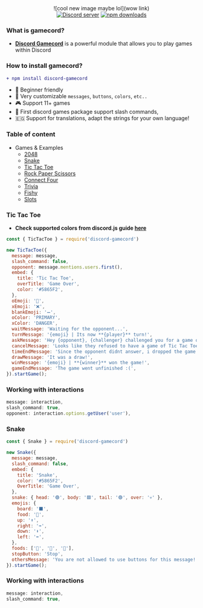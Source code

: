 <div align="center">
![cool new image maybe lol](wow link)
</br>
<a href="https://discord.gg/invite/GaczkwfgV9"><img src="https://img.shields.io/discord/800631529351938089?style=for-the-badge&color=5865F2&logo=discord&logoColor=white&label=Aniket" alt="Discord server" /></a>
    <a href="https://www.npmjs.com/package/discord-gamecord"><img src="https://img.shields.io/npm/dt/discord-gamecord.svg?maxAge=3600&color=CC3534&style=for-the-badge&logo=npm" alt="npm downloads" /></a>
</div>

### What is gamecord?
- [**Discord Gamecord**](https://discord.gg/invite/GaczkwfgV9) is a powerful module that allows you to play games within Discord

### How to install gamecord?
```diff
+ npm install discord-gamecord
````

- 🤩 Beginner friendly
- 🎨 Very customizable `messages`, `buttons`, `colors`, `etc..`
- 🎮 Support 11+ games
- 📎 First discord games package support slash commands,
- 🇪🇬 Support for translations, adapt the strings for your own language!

### Table of content
- Games & Examples
  - [2048](#2048)
  - [Snake](#snake)
  - [Tic Tac Toe](#tic-tac-toe)
  - [Rock Paper Scissors](#rockpaperscissors-)
  - [Connect Four](#connectfour-)
  - [Trivia](#trivia-)
  - [Fishy](#fishy-)
  - [Slots](#slots)


### Tic Tac Toe
- **Check supported colors from discord.js guide [here](https://discordjs.guide/interactions/buttons.html#button-styles)**
```js
const { TicTacToe } = require('discord-gamecord')

new TicTacToe({
  message: message,
  slash_command: false,
  opponent: message.mentions.users.first(),
  embed: {
    title: 'Tic Tac Toe',
    overTitle: 'Game Over',
    color: '#5865F2',
  },
  oEmoji: '🔵',
  xEmoji: '❌',
  blankEmoji: '➖',
  oColor: 'PRIMARY',
  xColor: 'DANGER',
  waitMessage: 'Waiting for the opponent...',
  turnMessage: '{emoji} | Its now **{player}** turn!',
  askMessage: 'Hey {opponent}, {challenger} challenged you for a game of Tic Tac Toe!',
  cancelMessage: 'Looks like they refused to have a game of Tic Tac Toe. \:(',
  timeEndMessage: 'Since the opponent didnt answer, i dropped the game!',
  drawMessage: 'It was a draw!',
  winMessage: '{emoji} | **{winner}** won the game!',
  gameEndMessage: 'The game went unfinished :(',
}).startGame();
```
 
### Working with interactions
```js
message: interaction,
slash_command: true,
opponent: interaction.options.getUser('user'),
```

### Snake
```js
const { Snake } = require('discord-gamecord')

new Snake({
  message: message,
  slash_command: false,
  embed: {
    title: 'Snake',
    color: '#5865F2',
    OverTitle: 'Game Over',
  },
  snake: { head: '🟢', body: '🟩', tail: '🟢', over: '💀' },
  emojis: {
    board: '⬛', 
    food: '🍎',
    up: '⬆️', 
    right: '➡️',
    down: '⬇️',
    left: '⬅️',
  },
  foods: ['🍎', '🍇', '🍊'],
  stopButton: 'Stop',
  othersMessage: 'You are not allowed to use buttons for this message!',
}).startGame();
```

### Working with interactions
```js
message: interaction,
slash_command: true,
```
